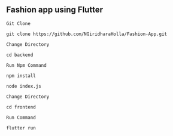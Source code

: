 ## Fashion app using Flutter

`Git Clone`
```
git clone https://github.com/NGiridharaHolla/Fashion-App.git
```

`Change Directory`
```
cd backend
```

`Run Npm Command`
```
npm install 
```
```
node index.js 
```

`Change Directory`
```
cd frontend
```

`Run Command`
```
flutter run
```
